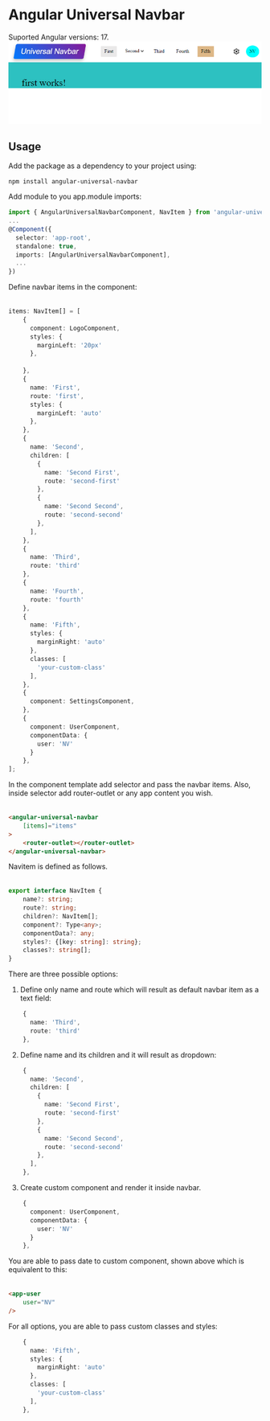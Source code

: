 # Angular Universal Navbar

Suported Angular versions: 17.
![example](image.png)


## Usage
Add the package as a dependency to your project using:

```
npm install angular-universal-navbar

```

Add module to you app.module imports:

```typescript
import { AngularUniversalNavbarComponent, NavItem } from 'angular-universal-navbar';
...
@Component({
  selector: 'app-root',
  standalone: true,
  imports: [AngularUniversalNavbarComponent],
  ...
})
```

Define navbar items in the component:

```typescript

items: NavItem[] = [
    {
      component: LogoComponent,
      styles: {
        marginLeft: '20px'
      },
      
    },
    {
      name: 'First',
      route: 'first',
      styles: {
        marginLeft: 'auto'
      },
    },
    {
      name: 'Second',
      children: [
        {
          name: 'Second First',
          route: 'second-first'
        },
        {
          name: 'Second Second',
          route: 'second-second'
        },
      ],
    },
    {
      name: 'Third',
      route: 'third'
    },
    {
      name: 'Fourth',
      route: 'fourth'
    },
    {
      name: 'Fifth',
      styles: {
        marginRight: 'auto'
      },
      classes: [
        'your-custom-class'
      ],
    },
    {
      component: SettingsComponent,
    },
    {
      component: UserComponent,
      componentData: {
        user: 'NV'
      }
    },
];

```

In the component template add selector and pass the navbar items.
Also, inside selector add router-outlet or any app content you wish.

```html

<angular-universal-navbar
    [items]="items"
>
    <router-outlet></router-outlet>
</angular-universal-navbar>

```

Navitem is defined as follows. 

```typescript

export interface NavItem {
    name?: string;
    route?: string;
    children?: NavItem[]; 
    component?: Type<any>;
    componentData?: any;
    styles?: {[key: string]: string};
    classes?: string[];
}

```

There are three possible options: 

1.  Define only name and route which will result as default navbar item as a text field:
```typescript
    {
      name: 'Third',
      route: 'third'
    },
```

2.  Define name and its children and it will result as dropdown:
```typescript
    {
      name: 'Second',
      children: [
        {
          name: 'Second First',
          route: 'second-first'
        },
        {
          name: 'Second Second',
          route: 'second-second'
        },
      ],
    },
```

3.  Create custom component and render it inside navbar.
```typescript
    {
      component: UserComponent,
      componentData: {
        user: 'NV'
      }
    },
```
You are able to pass date to custom component, shown above which is equivalent to this: 
```html

<app-user
    user="NV"
/>
```


For all options, you are able to pass custom classes and styles:
```typescript
    {
      name: 'Fifth',
      styles: {
        marginRight: 'auto'
      },
      classes: [
        'your-custom-class'
      ],
    },
```